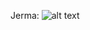 Jerma:
![alt text](https://static.wikia.nocookie.net/jerma-lore/images/e/e3/JermaSus.jpg/revision/latest?cb=20201206225609)